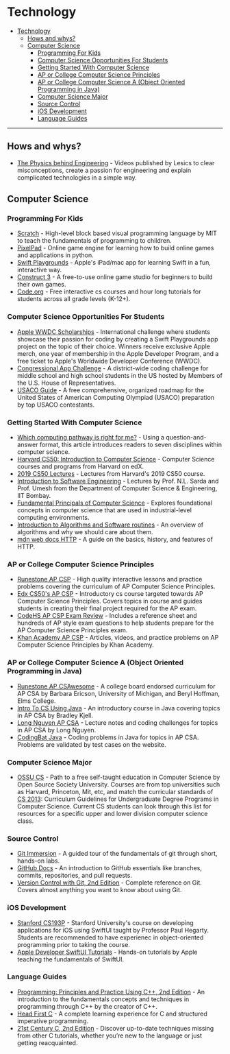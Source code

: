 # Technology

- [Technology](#technology)
  - [Hows and whys?](#hows-and-whys)
  - [Computer Science](#computer-science)
    - [Programming For Kids](#programming-for-kids)
    - [Computer Science Opportunities For Students](#computer-science-opportunities-for-students)
    - [Getting Started With Computer Science](#getting-started-with-computer-science)
    - [AP or College Computer Science Principles](#ap-or-college-computer-science-principles)
    - [AP or College Computer Science A (Object Oriented Programming in Java)](#ap-or-college-computer-science-a-object-oriented-programming-in-java)
    - [Computer Science Major](#computer-science-major)
    - [Source Control](#source-control)
    - [iOS Development](#ios-development)
    - [Language Guides](#language-guides)

 ---

## Hows and whys?
- [The Physics behind Engineering](https://www.youtube.com/c/Lesics) - Videos published by Lesics to clear misconceptions, create a passion for engineering and explain complicated technologies in a simple way.

## Computer Science

### Programming For Kids
- [Scratch](https://scratch.mit.edu/about) - High-level block based visual programming language by MIT to teach the fundamentals of programming to children.
- [PixelPad](https://pixelpad.io) - Online game engine for learning how to build online games and applications in python.
- [Swift Playgrounds](https://www.apple.com/swift/playgrounds/) - Apple's iPad/mac app for learning Swift in a fun, interactive way.
- [Construct 3](https://www.construct.net/en) - A free-to-use online game studio for beginners to build their own games.
- [Code.org](https://studio.code.org/courses) - Free interactive cs courses and hour long tutorials for students across all grade levels (K-12+).

### Computer Science Opportunities For Students
- [Apple WWDC Scholarships](https://developer.apple.com/wwdc22/swift-student-challenge/) - International challenge where students showcase their passion for coding by creating a Swift Playgrounds app project on the topic of their choice. Winners receive exclusive Apple merch, one year of membership in the Apple Developer Program, and a free ticket to Apple's Worldwide Developer Conference (WWDC).
- [Congressional App Challenge](https://www.congressionalappchallenge.us) - A district-wide coding challenge for middle school and high school students in the US hosted by Members of the U.S. House of Representatives.
- [USACO Guide](https://usaco.guide) - A free comprehensive, organized roadmap for the United States of American Computing Olympiad (USACO) preparation by top USACO contestants.

### Getting Started With Computer Science
- [Which computing pathway is right for me?](https://ncwit.org/resource/pace/) - Using a question-and-answer format, this article introduces readers to seven disciplines within computer science.
- [Harvard CS50: Introduction to Computer Science](https://www.edx.org/cs50) - Computer Science courses and programs from Harvard on edX.
- [2019 CS50 Lectures](https://www.youtube.com/playlist?list=PLhQjrBD2T381L3iZyDTxRwOBuUt6m1FnW) - Lectures from Harvard's 2019 CS50 course.
- [Introduction to Software Engineering](https://cosmolearning.org/courses/introduction-to-software-engineering/) - Lectures by Prof. N.L. Sarda and Prof. Umesh from the Department of Computer Science & Engineering, IIT Bombay.
- [Fundamental Principals of Computer Science](https://tutorialspoint.com/basics_of_computer_science/) - Explores foundational concepts in computer science that are used in industrial-level computing environments.
- [Introduction to Algorithms and Software routines](https://www.khanacademy.org/computing/computer-science/algorithms/intro-to-algorithms/v/what-are-algorithms) - An overview of algorithms and why we should care about them.
- [mdn web docs HTTP](https://developer.mozilla.org/en-US/docs/Web/HTTP/Overview) - A guide on the basics, history, and features of HTTP.

### AP or College Computer Science Principles
- [Runestone AP CSP](https://runestone.academy/ns/books/published/StudentCSP/index.html?mode=browsing) - High quality interactive lessons and practice problems covering the curriculum of AP Computer Science Principles.
- [Edx CS50's AP CSP](https://www.edx.org/xseries/harvardx-cs50-ap-computer-science-principles) - Introductory cs course targeted towards AP Computer Science Principles. Covers topics in course and guides students in creating their final project required for the AP exam.
- [CodeHS AP CSP Exam Review](https://codehs.com/playlist/ap-cs-principles-exam-review-1780?) - Includes a reference sheet and hundreds of AP style exam questions to help students prepare for the AP Computer Science Principles exam. 
- [Khan Academy AP CSP](https://www.khanacademy.org/computing/ap-computer-science-principles) - Articles, videos, and practice problems on AP Computer Science Principles by Khan Academy.

### AP or College Computer Science A (Object Oriented Programming in Java)
- [Runestone AP CSAwesome](https://runestone.academy/ns/books/published/csawesome/index.html?mode=browsing) - A college board endorsed curriculum for AP CSA by Barbara Ericson, University of Michigan, and Beryl Hoffman, Elms College.
- [Intro To CS Using Java](http://programmedlessons.org/java5/index.html#02) - An introductory course in Java covering topics in AP CSA by Bradley Kjell.
- [Long Nguyen AP CSA](https://longbaonguyen.github.io/courses/apcsa/apjava.html) - Lecture notes and coding challenges for topics in AP CSA by Long Nguyen.
- [CodingBat Java](https://codingbat.com/java) - Coding problems in Java for topics in AP CSA. Problems are validated by test cases on the website.

### Computer Science Major
- [OSSU CS](https://github.com/ossu/computer-science) - Path to a free self-taught education in Computer Science by Open Source Society University. Courses are from top universities such as Harvard, Princeton, Mit, etc, and match the curricular standards of [CS 2013](https://github.com/ossu/computer-science/blob/master/CURRICULAR_GUIDELINES.md): Curriculum Guidelines for Undergraduate Degree Programs in Computer Science. Current CS students can look through this list for resources for a specific upper and lower division computer science class.

### Source Control
- [Git Immersion](https://gitimmersion.com) - A guided tour of the fundamentals of git through short, hands-on labs.
- [GitHub Docs](https://docs.github.com/en/get-started/quickstart/hello-world) - An introduction to GitHub essentials like branches, commits, repositories, and pull requests.
- [Version Control with Git, 2nd Edition](https://www.oreilly.com/library/view/version-control-with/9781449345037/) - Complete reference on Git. Covers almost anything you want to know about using Git.

### iOS Development
- [Stanford CS193P](https://cs193p.sites.stanford.edu) - Stanford University's course on developing applications for iOS using SwiftUI taught by Professor Paul Hegarty. Students are recommended to have experienec in object-oriented programming prior to taking the course.
- [Apple Developer SwiftUI Tutorials](https://developer.apple.com/tutorials/swiftui) - Hands-on tutorials by Apple teaching the fundamentals of SwiftUI.

### Language Guides
- [Programming: Principles and Practice Using C++, 2nd Edition](https://learning.oreilly.com/library/view/programming-principles-and/9780133796759/) - An introduction to the fundamentals concepts and techniques in programming through C++ by the creator of C++.
- [Head First C](https://www.oreilly.com/library/view/head-first-c/9781449335649/) - A complete learning experience for C and structured imperative programming.
- [21st Century C, 2nd Edition](https://www.oreilly.com/library/view/21st-century-c/9781491904428/) - Discover up-to-date techniques missing from other C tutorials, whether you’re new to the language or just getting reacquainted.
